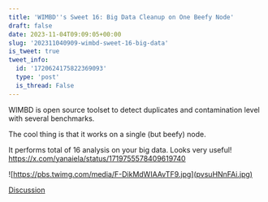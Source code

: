 ```yaml
---
title: 'WIMBD''s Sweet 16: Big Data Cleanup on One Beefy Node'
draft: false
date: 2023-11-04T09:09:05+00:00
slug: '202311040909-wimbd-sweet-16-big-data'
is_tweet: true
tweet_info:
  id: '1720624175822369093'
  type: 'post'
  is_thread: False
---
```




WIMBD is open source toolset to detect duplicates and contamination level with several benchmarks.

The cool thing is that it works on a single (but beefy) node.

It performs total of 16 analysis on your big data. Looks very useful! <https://x.com/yanaiela/status/1719755578409619740> 

![https://pbs.twimg.com/media/F-DikMdWIAAvTF9.jpg](pvsuHNnFAi.jpg)

[Discussion](https://x.com/sytelus/status/1720624175822369093)

